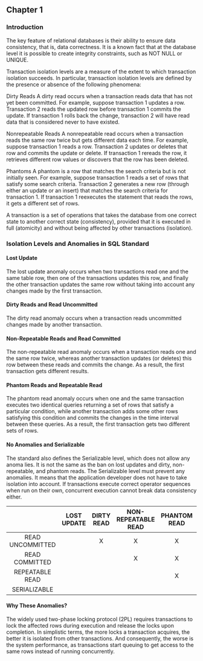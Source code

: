 ## Chapter 1
### Introduction

The key feature of relational databases is their ability to ensure data consistency, that is, data correctness. It is a known fact that at the database level it is possible to create integrity constraints, such as NOT NULL or UNIQUE.

Transaction isolation levels are a measure of the extent to which transaction isolation succeeds. In particular, transaction isolation levels are defined by the presence or absence of the following phenomena:

Dirty Reads A dirty read occurs when a transaction reads data that has not yet been committed. For example, suppose transaction 1 updates a row. Transaction 2 reads the updated row before transaction 1 commits the update. If transaction 1 rolls back the change, transaction 2 will have read data that is considered never to have existed.

Nonrepeatable Reads A nonrepeatable read occurs when a transaction reads the same row twice but gets different data each time. For example, suppose transaction 1 reads a row. Transaction 2 updates or deletes that row and commits the update or delete. If transaction 1 rereads the row, it retrieves different row values or discovers that the row has been deleted.

Phantoms A phantom is a row that matches the search criteria but is not initially seen. For example, suppose transaction 1 reads a set of rows that satisfy some search criteria. Transaction 2 generates a new row (through either an update or an insert) that matches the search criteria for transaction 1. If transaction 1 reexecutes the statement that reads the rows, it gets a different set of rows.

A transaction is a set of operations that takes the database from one correct state to another correct state (consistency), provided that it is executed in full (atomicity) and without being affected by other transactions (isolation).

### Isolation Levels and Anomalies in SQL Standard

#### Lost Update
The lost update anomaly occurs when two transactions read one and the same table row, then one of the transactions updates this row, and finally the other transaction updates the same row without taking into account any changes made by the first transaction.

#### Dirty Reads and Read Uncommitted
The dirty read anomaly occurs when a transaction reads uncommitted changes made by another transaction.

#### Non-Repeatable Reads and Read Committed
The non-repeatable read anomaly occurs when a transaction reads one and the same row twice, whereas another transaction updates (or deletes) this row between these reads and commits the change. As a result, the first transaction gets different results.

#### Phantom Reads and Repeatable Read
The phantom read anomaly occurs when one and the same transaction executes two identical queries returning a set of rows that satisfy a particular condition, while another transaction adds some other rows satisfying this condition and commits the changes in the time interval between these queries. As a result, the first transaction gets two different sets of rows.

#### No Anomalies and Serializable
The standard also defines the Serializable level, which does not allow any anoma lies. It is not the same as the ban on lost updates and dirty, non-repeatable, and  phantom reads. The Serializable level must prevent any anomalies. It means that the application developer does not have to take isolation into account. If transactions execute correct operator sequences when run on their own, concurrent execution cannot break data consistency either.

|                  | LOST UPDATE | DIRTY READ | NON- REPEATABLE READ | PHANTOM READ | OTHER ANOMALIES |
|:----------------:|:-----------:|:----------:|:--------------------:|:------------:|:---------------:|
| READ UNCOMMITTED |             |     X      |          X           |      X       |        X        |
|  READ COMMITTED  |             |            |          X           |      X       |        X        |
| REPEATABLE READ  |             |            |                      |      X       |        X        |
|   SERIALIZABLE   |             |            |                      |              |                 |

#### Why These Anomalies?
The widely used two-phase locking protocol (2PL) requires transactions to lock the affected rows during execution and release the locks upon completion. In simplistic terms, the more locks a transaction acquires, the better it is isolated from other transactions. And consequently, the worse is the system performance, as transactions start queuing to get access to the same rows instead of running concurrently.

